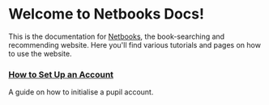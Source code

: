 # Welcome to Netbooks Docs!

This is the documentation for [Netbooks](https://netbooks.org.uk), the book-searching and recommending website.
Here you'll find various tutorials and pages on how to use the website.

### [How to Set Up an Account](setupaccount)
A guide on how to initialise a pupil account.


